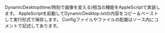 DynamicDesktop(time/時刻で画像を変える)相当の機能をAppleScriptで実装します。
AppleScriptを起動してDynamicDesktop.txtの内容をコピー＆ペーストして実行形式で保存します。
Configファイルやファイルの配置はソース内にコメントで記述してあります。
